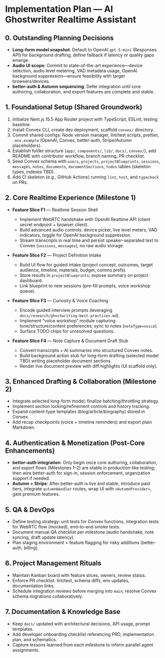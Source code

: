 # Implementation Plan — AI Ghostwriter Realtime Assistant

## 0. Outstanding Planning Decisions
- **Long-form model snapshot**: Default to OpenAI `gpt-5-mini` (Responses API) for background drafting; define fallback if latency or quality gaps emerge.
- **Audio UI scope**: Commit to state-of-the-art experience—device selection, audio level metering, VAD metadata usage, OpenAI background suppression—ensure feasibility with target browsers/devices.
- **better-auth & Autumn sequencing**: Defer integration until core authoring, collaboration, and export features are complete and stable.

## 1. Foundational Setup (Shared Groundwork)
1. Initialize Next.js 15.5 App Router project with TypeScript, ESLint, testing baseline.
2. Install Convex CLI, create dev deployment, scaffold `convex/` directory.
3. Commit shared configs: Node version manager, lint/test scripts, prettier, `.env.example` (OpenAI, Convex, better-auth, Stripe/Autumn placeholders).
4. Establish folder structure (`app/`, `components/`, `lib/`, `docs/`, `convex/`), add README with contributor workflow, branch naming, PR checklist.
5. Seed Convex schema with `users`, `projects`, `projectBlueprints`, `sessions`, `messages`, `notes`, `documents`, `documentSections`, `todos` tables (skeleton types, indexes TBD).
6. Add CI skeleton (e.g., GitHub Actions) running `lint`, `test`, and `typecheck` on PRs.

## 2. Core Realtime Experience (Milestone 1)
- **Feature Slice F1** — Realtime Session Shell
  - Implement WebRTC handshake with OpenAI Realtime API (client secret endpoint + browser client).
  - Build advanced audio controls: device picker, live level meters, VAD indicators, toggle for OpenAI background suppression.
  - Stream transcripts in real time and persist speaker-separated text to Convex (`sessions`, `messages`); no raw audio storage.

- **Feature Slice F2** — Project Definition Intake
  - Build UI flow for guided intake (project concept, outcomes, target audience, timeline, materials, budget, comms prefs).
  - Store results in `projectBlueprints`; expose summary on project dashboard.
  - Link blueprint to new sessions (pre-fill prompts, voice workshop queue).

- **Feature Slice F3** — Curiosity & Voice Coaching
  - Encode guided interview prompts (leveraging `docs/research/ghostwriting-best-practices.md`).
  - Implement “voice workshop” module capturing tone/structure/content preferences; sync to notes (`noteType=voice`).
  - Surface TODO chips for unresolved questions.

- **Feature Slice F4** — Note Capture & Document Draft Stub
  - Convert transcripts + AI summaries into structured Convex notes.
  - Build background action stub for long-form drafting (selected model TBD) writing placeholder document sections.
  - Render live document preview with diff highlights (UI scaffold only).

## 3. Enhanced Drafting & Collaboration (Milestone 2)
- Integrate selected long-form model; finalize batching/throttling strategy.
- Implement section locking/refinement controls and history tracking.
- Expand content-type templates (blog/article/biography) stored in Convex.
- Add recap checkpoints (voice + timeline reminders) and export plain Markdown.

## 4. Authentication & Monetization (Post-Core Enhancements)
- **better-auth integration**: Only begin once core authoring, collaboration, and export flows (Milestones 1–2) are stable in production-like testing; then wire better-auth for sign-in, session enforcement, organization support if needed.
- **Autumn + Stripe**: After better-auth is live and stable, introduce paid tiers, integrate `autumnHandler` routes, wrap UI with `<AutumnProvider>`, gate premium features.

## 5. QA & DevOps
- Define testing strategy: unit tests for Convex functions, integration tests for WebRTC flow (mocked), end-to-end smoke tests.
- Document manual QA checklist per milestone (audio handshake, note syncing, draft update latency).
- Plan staging environment + feature flagging for risky additions (better-auth, billing).

## 6. Project Management Rituals
- Maintain Kanban board with feature slices, owners, review status.
- Enforce PR checklist: lint/test, schema diffs, env updates, documentation links.
- Schedule integration reviews before merging into `main`; resolve Convex schema migrations collaboratively.

## 7. Documentation & Knowledge Base
- Keep `docs/` updated with architectural decisions, API usage, prompt templates.
- Add developer onboarding checklist referencing PRD, implementation plan, and schematics.
- Capture lessons learned from each milestone to inform parallel agent assignments.

